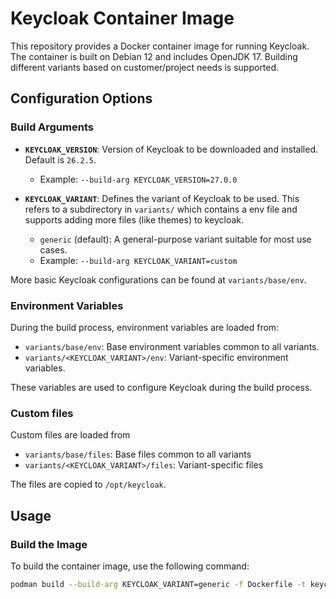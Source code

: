 # Keycloak Container Image

This repository provides a Docker container image for running Keycloak. The container is built on Debian 12 and includes OpenJDK 17. Building different variants based on customer/project needs is supported.

## Configuration Options

### Build Arguments

* **`KEYCLOAK_VERSION`**: Version of Keycloak to be downloaded and installed. Default is `26.2.5`.  
  * Example: `--build-arg KEYCLOAK_VERSION=27.0.0`

* **`KEYCLOAK_VARIANT`**: Defines the variant of Keycloak to be used. This refers to a subdirectory in `variants/` which contains a env file and supports adding more files (like themes) to keycloak.
  * `generic` (default): A general-purpose variant suitable for most use cases.  
  * Example: `--build-arg KEYCLOAK_VARIANT=custom`

More basic Keycloak configurations can be found at `variants/base/env`.

### Environment Variables

During the build process, environment variables are loaded from:
* `variants/base/env`: Base environment variables common to all variants.
* `variants/<KEYCLOAK_VARIANT>/env`: Variant-specific environment variables.

These variables are used to configure Keycloak during the build process.

### Custom files

Custom files are loaded from
* `variants/base/files`: Base files common to all variants
* `variants/<KEYCLOAK_VARIANT>/files`: Variant-specific files

The files are copied to `/opt/keycloak`.

## Usage

### Build the Image

To build the container image, use the following command:

```bash
podman build --build-arg KEYCLOAK_VARIANT=generic -f Dockerfile -t keycloak:dev .
```
